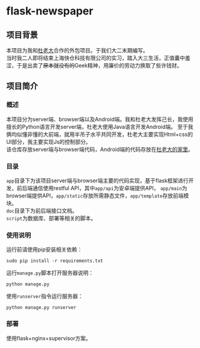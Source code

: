 # flask-newspaper  

## 项目背景

本项目为我和[杜老大](https://github.com/dusz7)合作的外包项目。于我们大二末期编写。   
当时我二人即将结束上海快仓科技有限公司的实习，踏入大三生活，正值囊中羞涩，于是出卖了~~原本就没有的~~Geek精神，用廉价的劳动力换取了些许钱财。   
    
## 项目简介

### 概述

本项目分为server端、browser端以及Android端。我和杜老大发挥己长，我使用擅长的Python语言开发server端，杜老大使用Java语言开发Android端。
至于我俩均似懂非懂的大前端，就用半吊子水平共同开发，杜老大主要实现Html+css的UI部分，我主要实现Js的控制部分。   
该仓库存放server端与browser端代码，Android端的代码存放在[杜老大的家里](https://github.com/dusz7/NewspaperDemo)。   
    
### 目录

`app`目录下为该项目server端与browser端主要的代码实现，基于flask框架进行开发，前后端通信使用restful API，其中`app/api`为安卓端提供API，
`app/main`为browser端提供API，`app/static`存放所需静态文件，`app/template`存放前端模块。    
`doc`目录下为前后端接口文档。   
`script`为数据库、部署等相关的脚本。   

### 使用说明

运行前请使用pip安装相关依赖：

    sudo pip install -r requirements.txt

运行`manage.py`脚本打开服务器说明：

    python manage.py
    
使用`runserver`指令运行服务器：

    python manage.py runserver
    
### 部署

使用flask+nginx+supervisor方案。    
    
